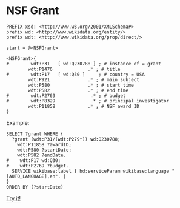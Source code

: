 # NSF Grant

```sparql
PREFIX xsd: <http://www.w3.org/2001/XMLSchema#>
prefix wd: <http://www.wikidata.org/entity/>
prefix wdt: <http://www.wikidata.org/prop/direct/>

start = @<NSFGrant>

<NSFGrant>{
#        wdt:P31   [ wd:Q230788 ] ; # instance of = grant
        wdt:P1476             .* ; # title
#        wdt:P17   [ wd:Q30 ]     ; # country = USA
        wdt:P921              .* ; # main subject
        wdt:P580              .* ; # start time
        wdt:P582              .* ; # end time
#        wdt:P2769             .* ; # budget
#        wdt:P8329             .* ; # principal investigator
        wdt:P11858            .* ; # NSF award ID
}
```

Example:

```sparql
SELECT ?grant WHERE {
  ?grant (wdt:P31/(wdt:P279*)) wd:Q230788;
    wdt:P11858 ?awardID;
    wdt:P580 ?startDate;
    wdt:P582 ?endDate.
#    wdt:P17 wd:Q30;
#    wdt:P2769 ?budget.
  SERVICE wikibase:label { bd:serviceParam wikibase:language "[AUTO_LANGUAGE],en". }
}
ORDER BY (?startDate)
```
[Try it!](https://query.wikidata.org/#SELECT%20%3Fgrant%20WHERE%20%7B%0A%20%20%3Fgrant%20%28wdt%3AP31%2F%28wdt%3AP279%2a%29%29%20wd%3AQ230788%3B%0A%20%20%20%20wdt%3AP11858%20%3FawardID%3B%0A%20%20%20%20wdt%3AP580%20%3FstartDate%3B%0A%20%20%20%20wdt%3AP582%20%3FendDate.%0A%20%20SERVICE%20wikibase%3Alabel%20%7B%20bd%3AserviceParam%20wikibase%3Alanguage%20%22%5BAUTO_LANGUAGE%5D%2Cen%22.%20%7D%0A%7D%0AORDER%20BY%20%28%3FstartDate%29)
